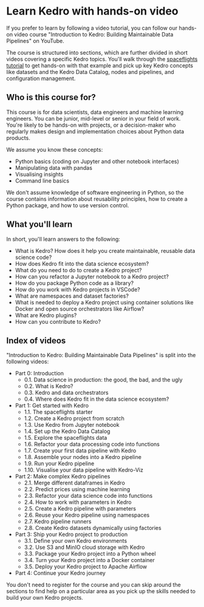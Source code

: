# Learn Kedro with hands-on video

If you prefer to learn by following a video tutorial, you can follow our hands-on video course "Introduction to Kedro: Building Maintainable Data Pipelines" on YouTube.

The course is structured into sections, which are further divided in short videos covering a specific Kedro topics. You'll walk through the [spaceflights tutorial](../tutorial/spaceflights_tutorial.md) to get hands-on with that example and pick up key Kedro concepts like datasets and the Kedro Data Catalog, nodes and pipelines, and configuration management.

## Who is this course for?

This course is for data scientists, data engineers and machine learning engineers. You can be junior, mid-level or senior in your field of work. You're likely to be hands-on with projects, or a decision-maker who regularly makes design and implementation choices about Python data products.

We assume you know these concepts:

* Python basics (coding on Jupyter and other notebook interfaces)
* Manipulating data with pandas
* Visualising insights
* Command line basics

We don't assume knowledge of software engineering in Python, so the course contains information about reusability principles, how to create a Python package, and how to use version control.

## What you'll learn

In short, you'll learn answers to the following:

* What is Kedro? How does it help you create maintainable, reusable data science code?
* How does Kedro fit into the data science ecosystem?
* What do you need to do to create a Kedro project?
* How can you refactor a Jupyter notebook to a Kedro project?
* How do you package Python code as a library?
* How do you work with Kedro projects in VSCode?
* What are namespaces and dataset factories?
* What is needed to deploy a Kedro project using container solutions like Docker and open source orchestrators like Airflow?
* What are Kedro plugins?
* How can you contribute to Kedro?


## Index of videos 

"Introduction to Kedro: Building Maintainable Data Pipelines" is split into the following videos:

- Part 0: Introduction
    - 0.1. Data science in production: the good, the bad, and the ugly
    - 0.2. What is Kedro?
    - 0.3. Kedro and data orchestrators
    - 0.4. Where does Kedro fit in the data science ecosystem?
- Part 1: Get started with Kedro
    - 1.1. The spaceflights starter
    - 1.2. Create a Kedro project from scratch
    - 1.3. Use Kedro from Jupyter notebook
    - 1.4. Set up the Kedro Data Catalog
    - 1.5. Explore the spaceflights data
    - 1.6. Refactor your data processing code into functions
    - 1.7. Create your first data pipeline with Kedro
    - 1.8. Assemble your nodes into a Kedro pipeline
    - 1.9. Run your Kedro pipeline
    - 1.10. Visualise your data pipeline with Kedro-Viz
- Part 2: Make complex Kedro pipelines
    - 2.1. Merge different dataframes in Kedro
    - 2.2. Predict prices using machine learning
    - 2.3. Refactor your data science code into functions
    - 2.4. How to work with parameters in Kedro
    - 2.5. Create a Kedro pipeline with parameters
    - 2.6. Reuse your Kedro pipeline using namespaces
    - 2.7. Kedro pipeline runners
    - 2.8. Create Kedro datasets dynamically using factories
- Part 3: Ship your Kedro project to production
    - 3.1. Define your own Kedro environments
    - 3.2. Use S3 and MinIO cloud storage with Kedro
    - 3.3. Package your Kedro project into a Python wheel
    - 3.4. Turn your Kedro project into a Docker container
    - 3.5. Deploy your Kedro project to Apache Airflow
- Part 4: Continue your Kedro journey

You don't need to register for the course and you can skip around the sections to find help on a particular area as you pick up the skills needed to build your own Kedro projects.
